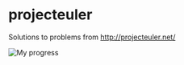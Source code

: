 projecteuler
============

Solutions to problems from http://projecteuler.net/

![My progress](http://projecteuler.net/profile/jlas.png)
